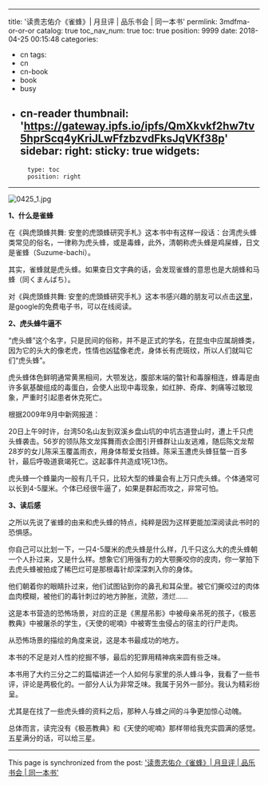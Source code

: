
---
title: '读贵志佑介《雀蜂》| 月旦评 | 品乐书会 | 同一本书'
permlink: 3mdfma-or-or-or
catalog: true
toc_nav_num: true
toc: true
position: 9999
date: 2018-04-25 00:15:48
categories:
- cn
tags:
- cn
- cn-book
- book
- busy
- cn-reader
thumbnail: 'https://gateway.ipfs.io/ipfs/QmXkvkf2hw7tv5hprScq4yKriJLwFfzbzvdFksJqVKf38p'
sidebar:
    right:
        sticky: true
widgets:
    -
        type: toc
        position: right
---


![0425_1.jpg](https://gateway.ipfs.io/ipfs/QmXkvkf2hw7tv5hprScq4yKriJLwFfzbzvdFksJqVKf38p)


**1、什么是雀蜂**

在《與虎頭蜂共舞: 安奎的虎頭蜂研究手札》这本书中有这样一段话：台湾虎头蜂类常见的俗名，一律称为虎头蜂，或是毒蜂，此外，清朝称虎头蜂是鸡屎蜂，日文是雀蜂（Suzume-bachi）。

其实，雀蜂就是虎头蜂。如果查日文字典的话，会发现雀蜂的意思也是大胡蜂和马蜂（同くまんばち）。

对《與虎頭蜂共舞: 安奎的虎頭蜂研究手札》这本书感兴趣的朋友可以点击[这里](https://books.google.com.sg/books?id=nqO2CgAAQBAJ&pg=PA15&lpg=PA15&dq=%E9%9B%80%E8%9C%82+%E6%98%AF%E4%BB%80%E4%B9%88&source=bl&ots=K1pf7H3J0g&sig=YY_8J7OmnNa3C2oZ_bl0P6fCK3E&hl=en&sa=X&ved=0ahUKEwiii_fJitTaAhVEsY8KHbwHAIcQ6AEIazAJ#v=onepage&q=%E9%9B%80%E8%9C%82%20%E6%98%AF%E4%BB%80%E4%B9%88&f=false)，是google的免费电子书，可以在线阅读。

**2、虎头蜂牛逼不**

“虎头蜂”这个名字，只是民间的俗称，并不是正式的学名，在昆虫中应属胡蜂类，因为它的头大的像老虎，性情也凶猛像老虎，身体长有虎斑纹，所以人们就叫它们“虎头蜂”。

虎头蜂体色鲜明通常黄黑相间，大颚发达，腹部末端的螫针和毒腺相连，蜂毒是由许多氨基酸组成的毒蛋白，会使人出现中毒现象，如红肿、奇痒、刺痛等过敏现象，严重时引起患者休克死亡。

根据2009年9月中新网报道：

20日上午9时许，台湾50名山友到双溪乡盘山坑的中坑古道登山时，遭上千只虎头蜂袭击。56岁的领队陈文龙挥舞雨衣企图引开蜂群让山友逃难，随后陈文龙帮28岁的女儿陈采玉覆盖雨衣，用身体帮爱女挡蜂。陈采玉遭虎头蜂狂螫一百多针，最后呼吸道衰竭死亡。这起事件共造成1死13伤。

虎头蜂一个蜂巢内一般有几千只，比较大型的蜂巢会有上万只虎头蜂。个体通常可以长到4-5厘米。个体已经很牛逼了，如果是群起而攻之，非常可怕。

**3、读后感**

之所以先说了雀蜂的由来和虎头蜂的特点，纯粹是因为这样更能加深阅读此书时的恐惧感。

你自己可以比划一下，一只4-5厘米的虎头蜂是什么样，几千只这么大的虎头蜂朝一个人扑过来，又是什么样。想象它们用强有力的大颚撕咬你的皮肉，你一掌拍下去虎头蜂被拍成了稀巴烂可是那根毒针却深深刺入你的身体。

他们朝着你的眼睛扑过来，他们试图钻到你的鼻孔和耳朵里。被它们撕咬过的肉体血肉模糊，被他们的毒针刺过的地方肿胀，流脓，溃烂……

这是本书营造的恐怖场景，对应的正是《黑屋吊影》中被母亲吊死的孩子，《极恶教典》中被屠杀的学生，《天使的呢喃》中被寄生虫侵占的宿主的行尸走肉。

从恐怖场景的描绘的角度来说，这是本书最成功的地方。

本书的不足是对人性的挖掘不够，最后的犯罪用精神病来圆有些乏味。

本书用了大约三分之二的篇幅讲述一个人如何与家里的杀人蜂斗争，我看了一些书评，评论是两极化的。一部分人认为非常乏味。我属于另外一部分。我认为精彩纷呈。

尤其是在找了一些虎头蜂的资料之后，那种人与蜂之间的斗争更加惊心动魄。

总体而言，读完没有《极恶教典》和《天使的呢喃》那样带给我充实圆满的感觉。五星满分的话，可以给三星。


- - -

This page is synchronized from the post: ['读贵志佑介《雀蜂》| 月旦评 | 品乐书会 | 同一本书'](https://steemit.com/@weisheng167388/3mdfma-or-or-or)
